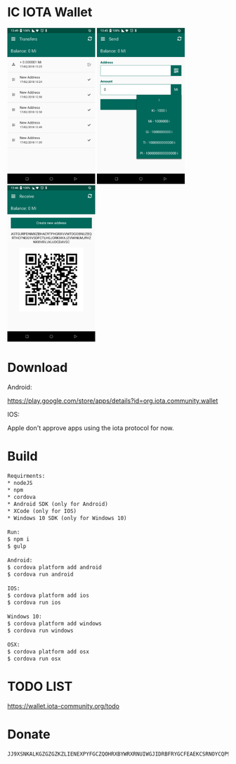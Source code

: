 # IC IOTA Wallet
<img src="./google-play-store-listing/en-us/phone-1.png" width="200"/> <img src="./google-play-store-listing/en-us/phone-2.png" width="200"/> <img src="./google-play-store-listing/en-us/phone-3.png" width="200"/>

# Download
Android:

https://play.google.com/store/apps/details?id=org.iota.community.wallet

IOS:

Apple don't approve apps using the iota protocol for now.

# Build
	Requirments:
	* nodeJS
	* npm
	* cordova
	* Android SDK (only for Android)
	* XCode (only for IOS)
	* Windows 10 SDK (only for Windows 10)
	
	Run:
	$ npm i
	$ gulp
	
	Android:
	$ cordova platform add android
	$ cordova run android
	
	IOS:
	$ cordova platform add ios
	$ cordova run ios
	
	Windows 10:
	$ cordova platform add windows
	$ cordova run windows
	
	OSX:
	$ cordova platform add osx
	$ cordova run osx

# TODO LIST
https://wallet.iota-community.org/todo
# Donate
	JJ9XSNKALKGZGZGZKZLIENEXPYFGCZQOHRXBYWRXRNUIWGJIDRBFRYGCFEAEKCSRNOYCQP9HFZDFKOWZDFDFOFVFGW

